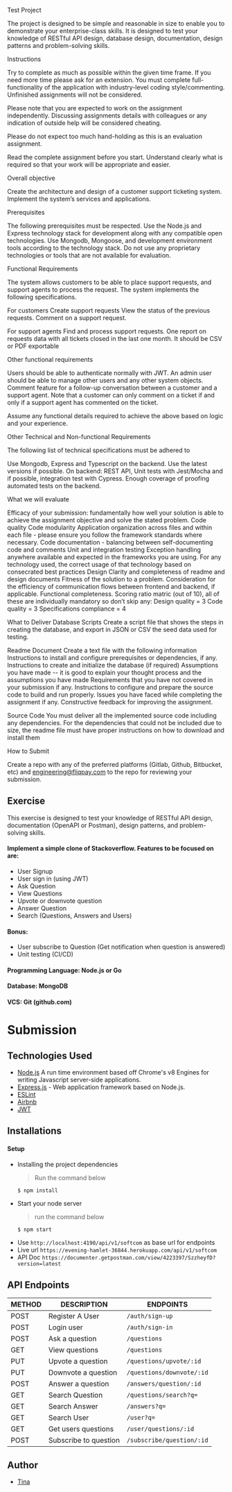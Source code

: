 Test Project

The project is designed to be simple and reasonable in size to enable you to demonstrate your enterprise-class skills. It is designed to test your knowledge of RESTful API design, database design, documentation, design patterns and problem-solving skills.

Instructions

Try to complete as much as possible within the given time frame. If you need more time please ask for an extension. You must complete full-functionality of the application with industry-level coding style/commenting. Unfinished assignments will not be considered.

Please note that you are expected to work on the assignment independently. Discussing assignments details with colleagues or any indication of outside help will be considered cheating.

Please do not expect too much hand-holding as this is an evaluation assignment.

Read the complete assignment before you start. Understand clearly what is required so that your work will be appropriate and easier.

Overall objective

Create the architecture and design of a customer support ticketing system. Implement the system’s services and applications.

Prerequisites

The following prerequisites must be respected.
Use the Node.js and Express technology stack for development along with any compatible open technologies.
Use Mongodb, Mongoose, and development environment tools according to the technology stack.
Do not use any proprietary technologies or tools that are not available for evaluation.

Functional Requirements

The system allows customers to be able to place support requests, and support agents to process the request. The system implements the following specifications.

For customers
Create support requests
View the status of the previous requests.
Comment on a support request.

For support agents
Find and process support requests.
One report on requests data with all tickets closed in the last one month. It should be CSV or PDF exportable

Other functional requirements

Users should be able to authenticate normally with JWT.
An admin user should be able to manage other users and any other system objects.
Comment feature for a follow-up conversation between a customer and a support agent. Note that a customer can only comment on a ticket if and only if a support agent has commented on the ticket.

Assume any functional details required to achieve the above based on logic and your experience.

Other Technical and Non-functional Requirements

The following list of technical specifications must be adhered to

Use Mongodb, Express and Typescript on the backend. Use the latest versions if possible.
On backend: REST API, Unit tests with Jest/Mocha and if possible, integration test with Cypress.
Enough coverage of proofing automated tests on the backend.

What we will evaluate

Efficacy of your submission: fundamentally how well your solution is able to achieve the assignment objective and solve the stated problem.
Code quality
Code modularity
Application organization across files and within each file - please ensure you follow the framework standards where necessary.
Code documentation - balancing between self-documenting code and comments
Unit and integration testing
Exception handling anywhere available and expected in the frameworks you are using.
For any technology used, the correct usage of that technology based on consecrated best practices
Design
Clarity and completeness of readme and design documents
Fitness of the solution to a problem.
Consideration for the efficiency of communication flows between frontend and backend, if applicable.
Functional completeness.
Scoring ratio matric (out of 10), all of these are individually mandatory so don’t skip any:
Design quality = 3
Code quality = 3
Specifications compliance = 4

What to Deliver
Database Scripts
Create a script file that shows the steps in creating the database, and export in JSON or CSV the seed data used for testing.

Readme Document
Create a text file with the following information
Instructions to install and configure prerequisites or dependencies, if any.
Instructions to create and initialize the database (if required)
Assumptions you have made -- it is good to explain your thought process and the assumptions you have made
Requirements that you have not covered in your submission if any.
Instructions to configure and prepare the source code to build and run properly.
Issues you have faced while completing the assignment if any.
Constructive feedback for improving the assignment.

Source Code
You must deliver all the implemented source code including any dependencies. For the dependencies that could not be included due to size, the readme file must have proper instructions on how to download and install them


How to Submit

Create a repo with any of the preferred platforms (Gitlab, Github, Bitbucket, etc) and engineering@fliqpay.com to the repo for reviewing your submission.

## Exercise
This exercise is designed to test your knowledge of RESTful API design, documentation (OpenAPI
or Postman), design patterns, and problem-solving skills.
#### Implement a simple clone of Stackoverflow. Features to be focused on are:
- User Signup
- User sign in (using JWT)
- Ask Question
- View Questions
- Upvote or downvote question
- Answer Question
- Search (Questions, Answers and Users)
#### Bonus:
- User subscribe to Question (Get notification when question is answered)
- Unit testing (CI/CD)
#### Programming Language: Node.js or Go
#### Database: MongoDB
#### VCS: Git (github.com)
# Submission
## Technologies Used
- [Node.js](node) A run time environment based off Chrome's v8 Engines for writing Javascript server-side applications.
- [Express.js](https://expressjs.com) - Web application framework based on Node.js.
- [ESLint](https://eslint.org/) 
- [Airbnb](https://www.npmjs.com/package/eslint-config-airbnb) 
- [JWT](https://www.npmjs.com/package/jsonwebtoken) 
## Installations
#### Setup
- Installing the project dependencies
  > Run the command below
  ```shell
  $ npm install
  ```
- Start your node server
  > run the command below
  ```shell
  $ npm start
  ```
- Use `http://localhost:4190/api/v1/softcom` as base url for endpoints
- Live url `https://evening-hamlet-36844.herokuapp.com/api/v1/softcom`
- API Doc `https://documenter.getpostman.com/view/4223397/SzzheyfD?version=latest`
## API Endpoints

| METHOD | DESCRIPTION                            | ENDPOINTS                                |
| ------ | -------------------------------------- | ---------------------------------------- |
| POST    | Register A User                      | `/auth/sign-up`                   |
| POST   | Login user                        | `/auth/sign-in`           |
| POST   | Ask a question                           | `/questions`              |
| GET   | View questions                           | `/questions`              |
| PUT    | Upvote a question       | `/questions/upvote/:id`                    |
| PUT    | Downvote a question        | `/questions/downvote/:id`                |
| POST    | Answer a question | `/answers/question/:id`            |
| GET    | Search Question        | `/questions/search?q=`                |
| GET   | Search Answer                      | `/answers?q=`             |
| GET | Search User                 | `/user?q=`      |
| GET | Get users questions                 | `/user/questions/:id`      |
| POST | Subscribe to question                | `/subscribe/question/:id`      |
## Author

- [Tina](https://github.com/oluwabukolatina)

